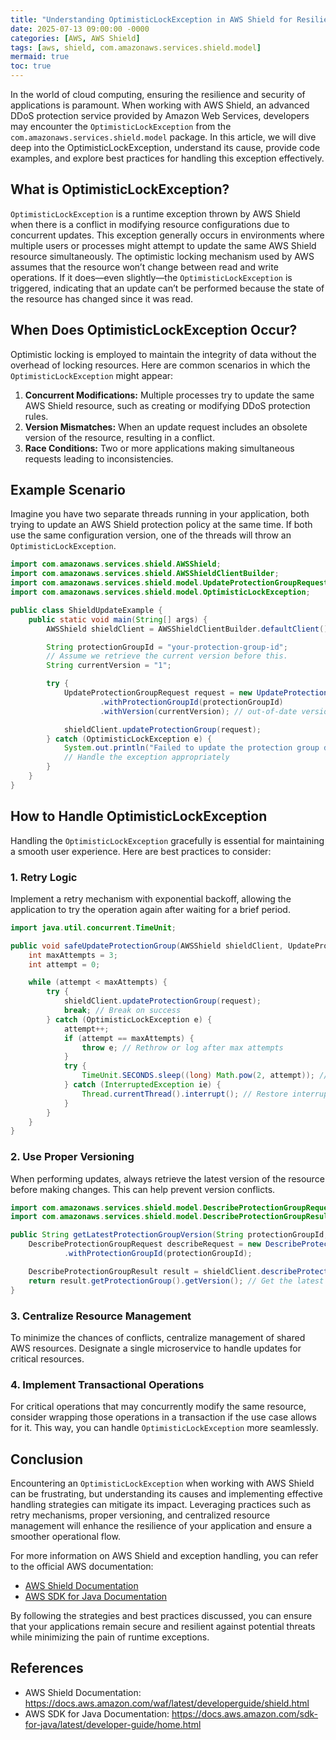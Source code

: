 ```yaml
---
title: "Understanding OptimisticLockException in AWS Shield for Resilient Application Security"
date: 2025-07-13 09:00:00 -0000
categories: [AWS, AWS Shield]
tags: [aws, shield, com.amazonaws.services.shield.model]
mermaid: true
toc: true
---
```



In the world of cloud computing, ensuring the resilience and security of applications is paramount. When working with AWS Shield, an advanced DDoS protection service provided by Amazon Web Services, developers may encounter the `OptimisticLockException` from the `com.amazonaws.services.shield.model` package. In this article, we will dive deep into the OptimisticLockException, understand its cause, provide code examples, and explore best practices for handling this exception effectively.

## What is OptimisticLockException?

`OptimisticLockException` is a runtime exception thrown by AWS Shield when there is a conflict in modifying resource configurations due to concurrent updates. This exception generally occurs in environments where multiple users or processes might attempt to update the same AWS Shield resource simultaneously. The optimistic locking mechanism used by AWS assumes that the resource won’t change between read and write operations. If it does—even slightly—the `OptimisticLockException` is triggered, indicating that an update can’t be performed because the state of the resource has changed since it was read.

## When Does OptimisticLockException Occur?

Optimistic locking is employed to maintain the integrity of data without the overhead of locking resources. Here are common scenarios in which the `OptimisticLockException` might appear:

1. **Concurrent Modifications:** Multiple processes try to update the same AWS Shield resource, such as creating or modifying DDoS protection rules.
2. **Version Mismatches:** When an update request includes an obsolete version of the resource, resulting in a conflict.
3. **Race Conditions:** Two or more applications making simultaneous requests leading to inconsistencies.

## Example Scenario

Imagine you have two separate threads running in your application, both trying to update an AWS Shield protection policy at the same time. If both use the same configuration version, one of the threads will throw an `OptimisticLockException`.

```java
import com.amazonaws.services.shield.AWSShield;
import com.amazonaws.services.shield.AWSShieldClientBuilder;
import com.amazonaws.services.shield.model.UpdateProtectionGroupRequest;
import com.amazonaws.services.shield.model.OptimisticLockException;

public class ShieldUpdateExample {
    public static void main(String[] args) {
        AWSShield shieldClient = AWSShieldClientBuilder.defaultClient();

        String protectionGroupId = "your-protection-group-id";
        // Assume we retrieve the current version before this.
        String currentVersion = "1";

        try {
            UpdateProtectionGroupRequest request = new UpdateProtectionGroupRequest()
                    .withProtectionGroupId(protectionGroupId)
                    .withVersion(currentVersion); // out-of-date version

            shieldClient.updateProtectionGroup(request);
        } catch (OptimisticLockException e) {
            System.out.println("Failed to update the protection group due to version conflict: " + e.getMessage());
            // Handle the exception appropriately
        }
    }
}
```

## How to Handle OptimisticLockException

Handling the `OptimisticLockException` gracefully is essential for maintaining a smooth user experience. Here are best practices to consider:

### 1. Retry Logic

Implement a retry mechanism with exponential backoff, allowing the application to try the operation again after waiting for a brief period. 

```java
import java.util.concurrent.TimeUnit;

public void safeUpdateProtectionGroup(AWSShield shieldClient, UpdateProtectionGroupRequest request) {
    int maxAttempts = 3;
    int attempt = 0;

    while (attempt < maxAttempts) {
        try {
            shieldClient.updateProtectionGroup(request);
            break; // Break on success
        } catch (OptimisticLockException e) {
            attempt++;
            if (attempt == maxAttempts) {
                throw e; // Rethrow or log after max attempts
            }
            try {
                TimeUnit.SECONDS.sleep((long) Math.pow(2, attempt)); // Exponential backoff
            } catch (InterruptedException ie) {
                Thread.currentThread().interrupt(); // Restore interrupt status
            }
        }
    }
}
```

### 2. Use Proper Versioning

When performing updates, always retrieve the latest version of the resource before making changes. This can help prevent version conflicts.

```java
import com.amazonaws.services.shield.model.DescribeProtectionGroupRequest;
import com.amazonaws.services.shield.model.DescribeProtectionGroupResult;

public String getLatestProtectionGroupVersion(String protectionGroupId, AWSShield shieldClient) {
    DescribeProtectionGroupRequest describeRequest = new DescribeProtectionGroupRequest()
            .withProtectionGroupId(protectionGroupId);

    DescribeProtectionGroupResult result = shieldClient.describeProtectionGroup(describeRequest);
    return result.getProtectionGroup().getVersion(); // Get the latest version
}
```

### 3. Centralize Resource Management

To minimize the chances of conflicts, centralize management of shared AWS resources. Designate a single microservice to handle updates for critical resources.

### 4. Implement Transactional Operations

For critical operations that may concurrently modify the same resource, consider wrapping those operations in a transaction if the use case allows for it. This way, you can handle `OptimisticLockException` more seamlessly.

## Conclusion

Encountering an `OptimisticLockException` when working with AWS Shield can be frustrating, but understanding its causes and implementing effective handling strategies can mitigate its impact. Leveraging practices such as retry mechanisms, proper versioning, and centralized resource management will enhance the resilience of your application and ensure a smoother operational flow.

For more information on AWS Shield and exception handling, you can refer to the official AWS documentation:

- [AWS Shield Documentation](https://docs.aws.amazon.com/waf/latest/developerguide/shield.html)
- [AWS SDK for Java Documentation](https://docs.aws.amazon.com/sdk-for-java/latest/developer-guide/home.html)

By following the strategies and best practices discussed, you can ensure that your applications remain secure and resilient against potential threats while minimizing the pain of runtime exceptions. 

## References

- AWS Shield Documentation: https://docs.aws.amazon.com/waf/latest/developerguide/shield.html
- AWS SDK for Java Documentation: https://docs.aws.amazon.com/sdk-for-java/latest/developer-guide/home.html